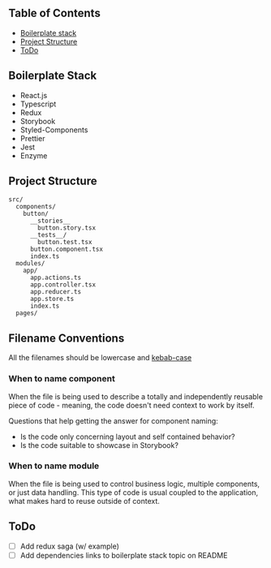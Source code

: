 ## Table of Contents

* [Boilerplate stack](#boilerplate-stack)
* [Project Structure](#project-structure)
* [ToDo](#todo)

## Boilerplate Stack

* React.js
* Typescript
* Redux
* Storybook
* Styled-Components
* Prettier
* Jest
* Enzyme

## Project Structure

```
src/
  components/
    button/
      __stories__
        button.story.tsx
      __tests__/
        button.test.tsx
      button.component.tsx
      index.ts
  modules/
    app/
      app.actions.ts
      app.controller.tsx
      app.reducer.ts
      app.store.ts
      index.ts
  pages/
```

## Filename Conventions

All the filenames should be lowercase and [kebab-case](https://en.wikipedia.org/wiki/Letter_case#Special_case_styles)

### When to name component

When the file is being used to describe a totally and independently reusable piece of code - meaning, the code doesn't need context to work by itself.

Questions that help getting the answer for component naming:

* Is the code only concerning layout and self contained behavior?
* Is the code suitable to showcase in Storybook?

### When to name module

When the file is being used to control business logic, multiple components, or just data handling.
This type of code is usual coupled to the application, what makes hard to reuse outside of context.

## ToDo

* [ ] Add redux saga (w/ example)
* [ ] Add dependencies links to boilerplate stack topic on README
